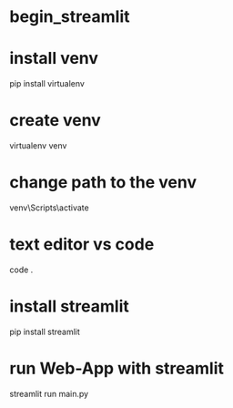 # begin_streamlit
# install venv
pip install virtualenv

# create venv
virtualenv venv

# change path to the venv
venv\Scripts\activate 

# text editor vs code
code . 

# install streamlit
pip install streamlit

# run Web-App with streamlit
streamlit run main.py

